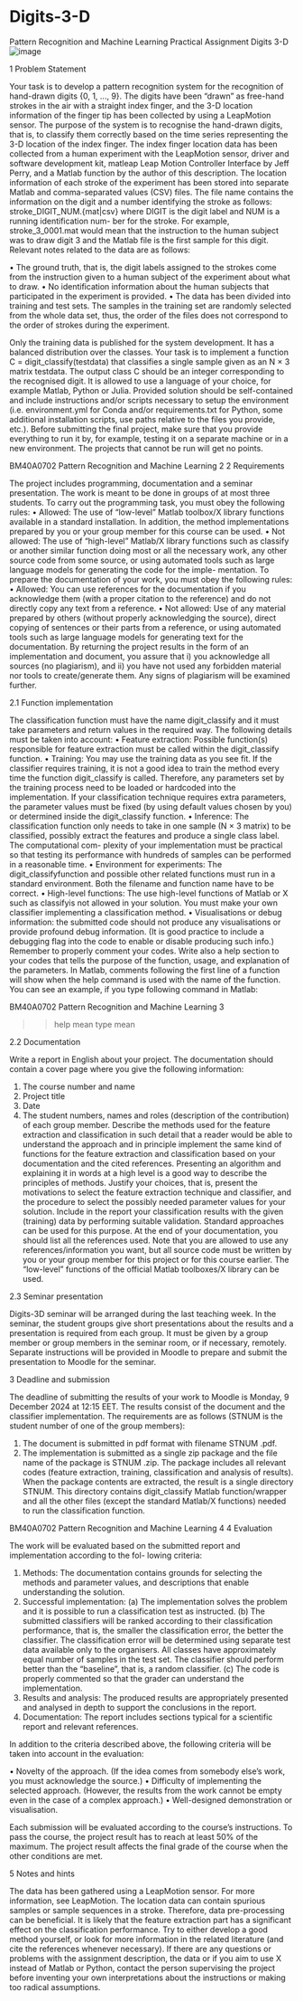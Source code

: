 # Digits-3-D
Pattern Recognition and Machine Learning
Practical Assignment
Digits 3-D
![image](https://github.com/user-attachments/assets/059a53e0-55ba-4c33-9bb8-e793d46cde5a)

1 Problem Statement

Your task is to develop a pattern recognition system for the recognition of hand-drawn digits {0, 1, ..., 9}.
The digits have been “drawn” as free-hand strokes in the air with a straight index finger, and the 3-D
location information of the finger tip has been collected by using a LeapMotion sensor. The purpose
of the system is to recognise the hand-drawn digits, that is, to classify them correctly based on the
time series representing the 3-D location of the index finger.
The index finger location data has been collected from a human experiment with the LeapMotion
sensor, driver and software development kit, matleap Leap Motion Controller Interface by Jeff Perry,
and a Matlab function by the author of this description. The location information of each stroke
of the experiment has been stored into separate Matlab and comma-separated values (CSV) files.
The file name contains the information on the digit and a number identifying the stroke as follows:
stroke_DIGIT_NUM.{mat|csv} where DIGIT is the digit label and NUM is a running identification num-
ber for the stroke. For example, stroke_3_0001.mat would mean that the instruction to the human
subject was to draw digit 3 and the Matlab file is the first sample for this digit.
Relevant notes related to the data are as follows:

• The ground truth, that is, the digit labels assigned to the strokes come from the instruction given
to a human subject of the experiment about what to draw.
• No identification information about the human subjects that participated in the experiment is
provided.
• The data has been divided into training and test sets. The samples in the training set are
randomly selected from the whole data set, thus, the order of the files does not correspond to
the order of strokes during the experiment.

Only the training data is published for the system development. It has a balanced distribution over
the classes.
Your task is to implement a function C = digit_classify(testdata) that classifies a single sample
given as an N × 3 matrix testdata. The output class C should be an integer corresponding to the
recognised digit.
It is allowed to use a language of your choice, for example Matlab, Python or Julia. Provided solution
should be self-contained and include instructions and/or scripts necessary to setup the environment
(i.e. environment.yml for Conda and/or requirements.txt for Python, some additional installation
scripts, use paths relative to the files you provide, etc.). Before submitting the final project, make sure
that you provide everything to run it by, for example, testing it on a separate machine or in a new
environment. The projects that cannot be run will get no points.


BM40A0702 Pattern Recognition and Machine Learning 2
2 Requirements

The project includes programming, documentation and a seminar presentation. The work is meant to
be done in groups of at most three students.
To carry out the programming task, you must obey the following rules:
• Allowed: The use of “low-level” Matlab toolbox/X library functions available in a standard
installation. In addition, the method implementations prepared by you or your group member
for this course can be used.
• Not allowed: The use of “high-level” Matlab/X library functions such as classify or another
similar function doing most or all the necessary work, any other source code from some source,
or using automated tools such as large language models for generating the code for the imple-
mentation.
To prepare the documentation of your work, you must obey the following rules:
• Allowed: You can use references for the documentation if you acknowledge them (with a proper
citation to the reference) and do not directly copy any text from a reference.
• Not allowed: Use of any material prepared by others (without properly acknowledging the source),
direct copying of sentences or their parts from a reference, or using automated tools such as large
language models for generating text for the documentation.
By returning the project results in the form of an implementation and document, you assure that i)
you acknowledge all sources (no plagiarism), and ii) you have not used any forbidden material nor
tools to create/generate them. Any signs of plagiarism will be examined further.

2.1 Function implementation

The classification function must have the name digit_classify and it must take parameters and
return values in the required way. The following details must be taken into account:
• Feature extraction: Possible function(s) responsible for feature extraction must be called within
the digit_classify function.
• Training: You may use the training data as you see fit. If the classifier requires training, it is not a
good idea to train the method every time the function digit_classify is called. Therefore, any
parameters set by the training process need to be loaded or hardcoded into the implementation.
If your classification technique requires extra parameters, the parameter values must be fixed (by
using default values chosen by you) or determined inside the digit_classify function.
• Inference: The classification function only needs to take in one sample (N × 3 matrix) to be
classified, possibly extract the features and produce a single class label. The computational com-
plexity of your implementation must be practical so that testing its performance with hundreds
of samples can be performed in a reasonable time.
• Environment for experiments: The digit_classifyfunction and possible other related functions
must run in a standard environment. Both the filename and function name have to be correct.
• High-level functions: The use high-level functions of Matlab or X such as classifyis not allowed
in your solution. You must make your own classifier implementing a classification method.
• Visualisations or debug information: the submitted code should not produce any visualisations
or provide profound debug information. (It is good practice to include a debugging flag into the
code to enable or disable producing such info.)
Remember to properly comment your codes. Write also a help section to your codes that tells the
purpose of the function, usage, and explanation of the parameters. In Matlab, comments following the
first line of a function will show when the help command is used with the name of the function. You
can see an example, if you type following command in Matlab:


BM40A0702 Pattern Recognition and Machine Learning 3

>> help mean
>> type mean

2.2 Documentation

Write a report in English about your project. The documentation should contain a cover page where
you give the following information:
1. The course number and name
2. Project title
3. Date
4. The student numbers, names and roles (description of the contribution) of each group member.
Describe the methods used for the feature extraction and classification in such detail that a reader
would be able to understand the approach and in principle implement the same kind of functions
for the feature extraction and classification based on your documentation and the cited references.
Presenting an algorithm and explaining it in words at a high level is a good way to describe the
principles of methods. Justify your choices, that is, present the motivations to select the feature
extraction technique and classifier, and the procedure to select the possibly needed parameter values
for your solution.
Include in the report your classification results with the given (training) data by performing suitable
validation. Standard approaches can be used for this purpose.
At the end of your documentation, you should list all the references used. Note that you are allowed
to use any references/information you want, but all source code must be written by you or your group
member for this project or for this course earlier. The “low-level” functions of the official Matlab
toolboxes/X library can be used.

2.3 Seminar presentation

Digits-3D seminar will be arranged during the last teaching week. In the seminar, the student groups
give short presentations about the results and a presentation is required from each group. It must be
given by a group member or group members in the seminar room, or if necessary, remotely. Separate
instructions will be provided in Moodle to prepare and submit the presentation to Moodle for the
seminar.

3 Deadline and submission

The deadline of submitting the results of your work to Moodle is Monday, 9 December 2024 at
12:15 EET. The results consist of the document and the classifier implementation. The requirements
are as follows (STNUM is the student number of one of the group members):
1. The document is submitted in pdf format with filename STNUM .pdf.
2. The implementation is submitted as a single zip package and the file name of the package is
STNUM .zip. The package includes all relevant codes (feature extraction, training, classification
and analysis of results). When the package contents are extracted, the result is a single directory
STNUM. This directory contains digit_classify Matlab function/wrapper and all the other
files (except the standard Matlab/X functions) needed to run the classification function.


BM40A0702 Pattern Recognition and Machine Learning 4
4 Evaluation

The work will be evaluated based on the submitted report and implementation according to the fol-
lowing criteria:

1. Methods: The documentation contains grounds for selecting the methods and parameter values,
and descriptions that enable understanding the solution.
2. Successful implementation:
(a) The implementation solves the problem and it is possible to run a classification test as
instructed.
(b) The submitted classifiers will be ranked according to their classification performance, that
is, the smaller the classification error, the better the classifier. The classification error will
be determined using separate test data available only to the organisers. All classes have
approximately equal number of samples in the test set. The classifier should perform better
than the “baseline”, that is, a random classifier.
(c) The code is properly commented so that the grader can understand the implementation.
3. Results and analysis: The produced results are appropriately presented and analysed in depth
to support the conclusions in the report.
4. Documentation: The report includes sections typical for a scientific report and relevant references.

In addition to the criteria described above, the following criteria will be taken into account in the
evaluation:

• Novelty of the approach. (If the idea comes from somebody else’s work, you must acknowledge
the source.)
• Difficulty of implementing the selected approach. (However, the results from the work cannot be
empty even in the case of a complex approach.)
• Well-designed demonstration or visualisation.

Each submission will be evaluated according to the course’s instructions. To pass the course, the project
result has to reach at least 50% of the maximum. The project result affects the final grade of the course
when the other conditions are met.

5 Notes and hints

The data has been gathered using a LeapMotion sensor. For more information, see LeapMotion.
The location data can contain spurious samples or sample sequences in a stroke. Therefore, data
pre-processing can be beneficial.
It is likely that the feature extraction part has a significant effect on the classification performance.
Try to either develop a good method yourself, or look for more information in the related literature
(and cite the references whenever necessary).
If there are any questions or problems with the assignment description, the data or if you aim to use
X instead of Matlab or Python, contact the person supervising the project before inventing your own
interpretations about the instructions or making too radical assumptions.
